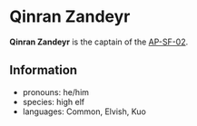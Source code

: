 # Qinran Zandeyr

**Qinran Zandeyr** is the captain of the [AP-SF-02](../fleet/ap-sf-02.md).

## Information

- pronouns: he/him
- species: high elf
- languages: Common, Elvish, Kuo
